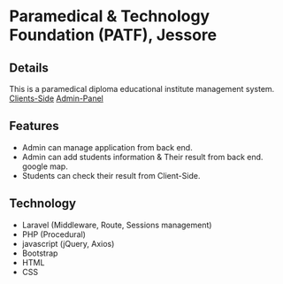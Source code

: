  

# Paramedical & Technology Foundation (PATF), Jessore 

## Details
This is a paramedical diploma educational institute management system.  
[Clients-Side](https://www.patfbd.com/)
[Admin-Panel](https://result.patfbd.com/)

## Features 
- Admin can manage application from back end.
- Admin can add students information & Their result from back end. google map. 
- Students can check their result from Client-Side.

## Technology

- Laravel (Middleware, Route, Sessions management) 
- PHP (Procedural)
- javascript (jQuery, Axios)
- Bootstrap
- HTML
- CSS
